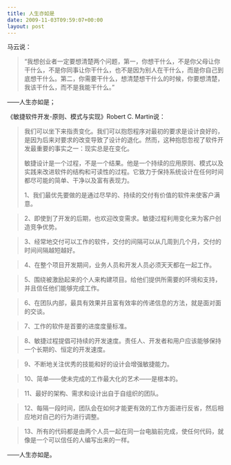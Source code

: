 ```yaml
---
title: 人生亦如是
date: 2009-11-03T09:59:07+00:00
layout: post
---
```

马云说：

> “我想创业者一定要想清楚两个问题，第一，你想干什么，不是你父母让你干什么，不是你同事让你干什么，也不是因为别人在干什么，而是你自己到底想干什么。第二，你需要干什么，想清楚想干什么的时候，你要想清楚，我该干什么，而不是我能干什么。”

——人生亦如是；

《敏捷软件开发-原则、模式与实现》Robert C. Martin说：

> 我们可以坐下来指责变化。我们可以抱怨程序对最初的要求是设计良好的，是因为后来对要求的改变导致了设计的退化。然而，这种抱怨忽视了软件开发最重要的事实之一：现实总是在变化。
> 
> 敏捷设计是一个过程，不是一个结果。他是一个持续的应用原则、模式以及实践来改进软件的结构和可读性的过程。它致力于保持系统设计在任何时间都尽可能的简单、干净以及富有表现力。
> 
> 1、我们最优先要做的是通过尽早的、持续的交付有价值的软件来使客户满意。
  
> 2、即使到了开发的后期，也欢迎改变需求。敏捷过程利用变化来为客户创造竞争优势。
  
> 3、经常地交付可以工作的软件，交付的间隔可以从几周到几个月，交付的时间间隔越短越好。
  
> 4、在整个项目开发期间，业务人员和开发人员必须天天都在一起工作。
  
> 5、围绕被激励起来的个人来构建项目。给他们提供所需要的环境和支持，并且信任他们能够完成工作。
  
> 6、在团队内部，最具有效果并且富有效率的传递信息的方法，就是面对面的交谈。
  
> 7、工作的软件是首要的进度度量标准。
  
> 8、敏捷过程提倡可持续的开发速度。责任人、开发者和用户应该能够保持一个长期的、恒定的开发速度。
  
> 9、不断地关注优秀的技能和好的设计会增强敏捷能力。
  
> 10、简单——使未完成的工作最大化的艺术——是根本的。
  
> 11、最好的架构、需求和设计出自于自组织的团队。
  
> 12、每隔一段时间，团队会在如何才能更有效的工作方面进行反省，然后相应地对自己的行为进行调整。
  
> 13、所有的代码都是由两个人员一起在同一台电脑前完成，使任何代码，就像是一个可以信任的人编写出来的一样。

——人生亦如是。
